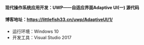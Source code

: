 #### 现代操作系统应用开发：UWP——自适应界面Adaptive UI(一) 源代码
#### 博客地址：https://littlefish33.cn/uwp/AdaptiveUI/1/
* 运行环境：Windows 10
* 开发工具：Visual Studio 2017
 
